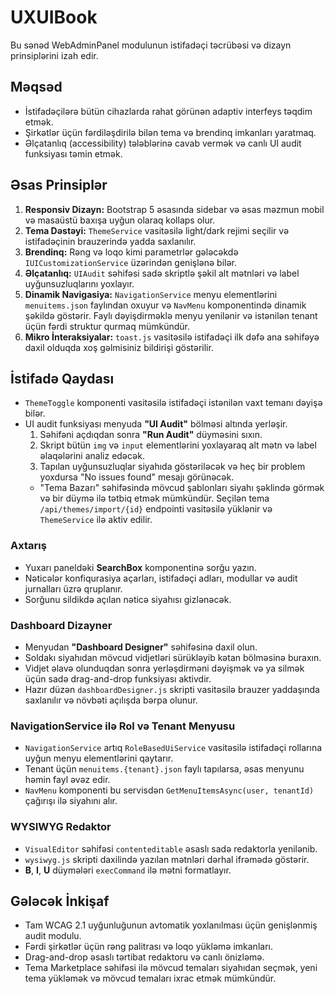 # UXUIBook

Bu sənəd WebAdminPanel modulunun istifadəçi təcrübəsi və dizayn prinsiplərini izah edir.

## Məqsəd
- İstifadəçilərə bütün cihazlarda rahat görünən adaptiv interfeys təqdim etmək.
- Şirkətlər üçün fərdiləşdirilə bilən tema və brendinq imkanları yaratmaq.
- Əlçatanlıq (accessibility) tələblərinə cavab vermək və canlı UI audit funksiyası təmin etmək.

## Əsas Prinsiplər
1. **Responsiv Dizayn:** Bootstrap 5 əsasında sidebar və əsas məzmun mobil və masaüstü baxışa uyğun olaraq kollaps olur.
2. **Tema Dəstəyi:** `ThemeService` vasitəsilə light/dark rejimi seçilir və istifadəçinin brauzerində yadda saxlanılır.
3. **Brendinq:** Rəng və loqo kimi parametrlər gələcəkdə `IUICustomizationService` üzərindən genişlənə bilər.
4. **Əlçatanlıq:** `UIAudit` səhifəsi sadə skriptlə şəkil alt mətnləri və label uyğunsuzluqlarını yoxlayır.
5. **Dinamik Navigasiya:** `NavigationService` menyu elementlərini `menuitems.json` faylından oxuyur və `NavMenu` komponentində dinamik şəkildə göstərir. Faylı dəyişdirməklə menyu yenilənir və istənilən tenant üçün fərdi struktur qurmaq mümkündür.
6. **Mikro İnteraksiyalar:** `toast.js` vasitəsilə istifadəçi ilk dəfə ana səhifəyə daxil olduqda xoş gəlmisiniz bildirişi göstərilir.

## İstifadə Qaydası
- `ThemeToggle` komponenti vasitəsilə istifadəçi istənilən vaxt temanı dəyişə bilər.
- UI audit funksiyası menyuda **"UI Audit"** bölməsi altında yerləşir.
  1. Səhifəni açdıqdan sonra **"Run Audit"** düyməsini sıxın.
  2. Skript bütün `img` və `input` elementlərini yoxlayaraq alt mətn və label əlaqələrini analiz edəcək.
  3. Tapılan uyğunsuzluqlar siyahıda göstəriləcək və heç bir problem yoxdursa "No issues found" mesajı görünəcək.
  - "Tema Bazarı" səhifəsində mövcud şablonları siyahı şəklində görmək və bir düymə ilə tətbiq etmək mümkündür. Seçilən tema `/api/themes/import/{id}` endpointi vasitəsilə yüklənir və `ThemeService` ilə aktiv edilir.

### Axtarış
- Yuxarı paneldəki **SearchBox** komponentinə sorğu yazın.
- Nəticələr konfiqurasiya açarları, istifadəçi adları, modullar və audit jurnalları üzrə qruplanır.
- Sorğunu sildikdə açılan nəticə siyahısı gizlənəcək.

### Dashboard Dizayner
- Menyudan **"Dashboard Designer"** səhifəsinə daxil olun.
- Soldakı siyahıdan mövcud vidjetləri sürükləyib kətan bölməsinə buraxın.
- Vidjet əlavə olunduqdan sonra yerləşdirməni dəyişmək və ya silmək üçün sadə drag-and-drop funksiyası aktivdir.
- Hazır düzən `dashboardDesigner.js` skripti vasitəsilə brauzer yaddaşında saxlanılır və növbəti açılışda bərpa olunur.

### NavigationService ilə Rol və Tenant Menyusu
- `NavigationService` artıq `RoleBasedUiService` vasitəsilə istifadəçi rollarına uyğun menyu elementlərini qaytarır.
- Tenant üçün `menuitems.{tenant}.json` faylı tapılarsa, əsas menyunu həmin fayl əvəz edir.
- `NavMenu` komponenti bu servisdən `GetMenuItemsAsync(user, tenantId)` çağırışı ilə siyahını alır.

### WYSIWYG Redaktor
- `VisualEditor` səhifəsi `contenteditable` əsaslı sadə redaktorla yenilənib.
- `wysiwyg.js` skripti daxilində yazılan mətnləri dərhal ifrəmədə göstərir.
- **B**, **I**, **U** düymələri `execCommand` ilə mətni formatlayır.

## Gələcək İnkişaf
- Tam WCAG 2.1 uyğunluğunun avtomatik yoxlanılması üçün genişlənmiş audit modulu.
- Fərdi şirkətlər üçün rəng palitrası və loqo yükləmə imkanları.
- Drag-and-drop əsaslı tərtibat redaktoru və canlı önizləmə.
- Tema Marketplace səhifəsi ilə mövcud temaları siyahıdan seçmək, yeni tema yükləmək və mövcud temaları ixrac etmək mümkündür.
